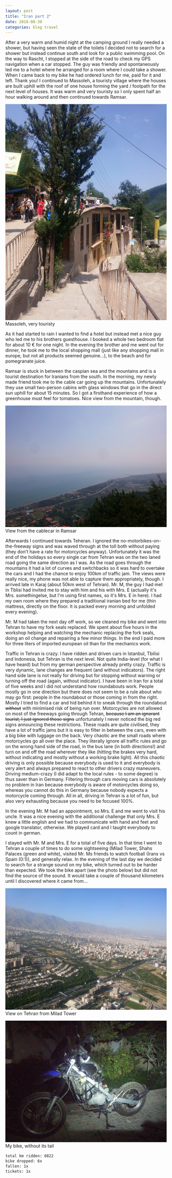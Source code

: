 ```yaml
---
layout: post
title: "Iran part 2"
date: 2018-08-30
categories: blog travel
---
```


After a very warm and humid night at the camping ground I really needed a shower, but having seen the state of the toilets I decided not to search for a shower but instead continue south and look for a public swimming pool. 
On the way to Rascht, I stopped at the side of the road to check my GPS navigation when a car stopped. The guy was friendly and spontaneously led me to a hotel where he arranged for a room where I could take a shower. When I came back to my bike he had ordered lunch for me, paid for it and left. Thank you! 
I continued to Massoleh, a touristy village where the houses are built uphill with the roof of one house forming the yard / footpath for the next level of houses. It was warm and very touristy so I only spent half an hour walking around and then continued towards Ramsar. 


![Massoleh, very touristy][img1] Massoleh, very touristy 

As it had started to rain I wanted to find a hotel but instead met a nice guy who led me to his brothers guesthouse. I booked a whole two bedroom flat for about 10 € for one night. In the evening the brother and me went out for dinner, he took me to the local shopping mall (just like any shopping mall in europe, but not all products seemed genuine...), to the beach and for pomegranate juice. 

Ramsar is stuck in between the caspian sea and the mountains and is a tourist destination for Iranians from the south. In the morning, my newly made friend took me to the cable car going up the mountains. Unfortunately they use small two-person cabins with glass windows that go in the direct sun uphill for about 15 minutes. So I got a firsthand experience of how a greenhouse must feel for tomatoes. Nice view from the mountain, though. 


![View from the cablecar in Ramsar][img2] View from the cablecar in Ramsar

Afterwards I continued towards Teheran. I ignored the no-motorbikes-on-the-freeway signs and was waved through at the toll both without paying (they don't have a rate for motorcycles anyway). Unfortunately it was the end of the holidays so every single car from Tehran was on the two laned road going the same direction as I was. As the road goes through the mountains it had a lot of curves and switchbacks so it was hard to overtake the cars and I had the chance to enjoy 100km of traffic jam. The views were really nice, my phone was not able to capture them appropriately, though. I arrived late in Karaj (about 50km west of Tehran). Mr. M, the guy I had met in Tblisi had invited me to stay with him and his with Mrs. E (actually it's Mrs. somethingelse, but I'm using first names, so it's Mrs. E in here). I had my own room where they prepared a traditional iranian bed for me (thin mattress, directly on the floor. It is packed every morning and unfolded every evening). 

Mr. M had taken the next day off work, so we cleaned my bike and went into Tehran to have my fork seals replaced. We spent about five hours in the workshop helping and watching the mechanic replacing the fork seals, doing an oil change and repairing a few minor things. In the end I paid more for three liters of imported european oil than for the mechanics work. 

Traffic in Tehran is crazy. I have ridden and driven cars in Istanbul, Tbilisi and Indonesia, but Tehran is the next level. Not quite India-level (for what I have heard) but from my german perspective already pretty crazy. Traffic is very dynamic, lane changes are frequent (and without indicators). The right hand side lane is not really for driving but for stopping without warning or turning off the road (again, without indicator). I have been in Iran for a total of five weeks and I did not understand how roundabouts work. People mostly go in one direction but there does not seem to be a rule about who may go first: people in the roundabout or those coming in from the right. Mostly I tried to find a car and hid behind it to sneak through the roundabout ~~without~~ with minimised risk of being run over. Motorcycles are not allowed on most of the freeways going through Tehran, ~~because I am an ignorant tourist, I just ignored those signs~~ unfortunately I never noticed the big red signs announcing these restrictions. These roads are quite civilised, they have a lot of traffic jams but it is easy to filter in between the cars, even with a big bike with luggage on the back. Very chaotic are the small roads where motorcycles go all over the place. They literally ignore all traffic rules and go on the wrong hand side of the road, in the bus lane (in both directions!) and turn on and off the road wherever they like (hitting the brakes very hard, without indicating and mostly without a working brake light). All this chaotic driving is only possible because everybody is used to it and everybody is very alert and always prepared to react to other drivers crazy maneuvers. Driving medium-crazy (I did adapt to the local rules - to some degree) is thus saver than in Germany. Filtering through cars moving cars is absolutely no problem in Iran because everybody is aware of motorcycles doing so, whereas you cannot do this in Germany because nobody expects a motorcycle coming through. 
All in all, driving in Tehran is a lot of fun, but also very exhausting because you need to be focused 100%. 

In the evening Mr. M had an appointment, so Mrs. E and me went to visit his uncle. It was a nice evening with the additional challenge that only Mrs. E knew a little english and we had to communicate with hand and feet and google translator, otherwise. We played card and I taught everybody to count in german. 

I stayed with Mr. M and Mrs. E for a total of five days. In that time I went to Tehran a couple of times to do some sightseeing (Milad Tower, Shahs Palaces (green and white), visited Mr. Ms friends to watch football (Irans vs Spain (0:1)), and generally relax. In the evening of the last day we decided to search for a strange sound on my bike, which turned out to be harder than expected. We took the bike apart (see the photo below) but did not find the source of the sound. It would take a couple of thousand kilometers until I discovered where it came from... 


![View on Tehran from Milad Tower ][img3] View on Tehran from Milad Tower

![My bike, without its tail][img4] My bike, without its tail

``` written from Astama, Kazakhstan
total km ridden: 6822
bike dropped: 6x
fallen: 1x
tickets: 1x
```

[img1]: /img/20180830-iran2-01.jpg "Massoleh, very touristy"
[img2]: /img/20180830-iran2-02.jpg "View from the cablecar in Ramsar"
[img3]: /img/20180830-iran2-03.jpg "View on Tehran from Milad Tower"
[img4]: /img/20180830-iran2-04.jpg "My bike, without its tail"
